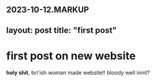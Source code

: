 2023-10-12.MARKUP
---
layout: post
title:  "first post"
---

# first post on new website

**holy shit**, bri'ish woman made website!! bloody well innit?
